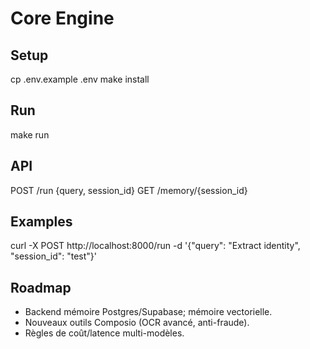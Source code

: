 # Core Engine

## Setup
cp .env.example .env
make install

## Run
make run

## API
POST /run {query, session_id}
GET /memory/{session_id}

## Examples
curl -X POST http://localhost:8000/run -d '{"query": "Extract identity", "session_id": "test"}'

## Roadmap
- Backend mémoire Postgres/Supabase; mémoire vectorielle.
- Nouveaux outils Composio (OCR avancé, anti-fraude).
- Règles de coût/latence multi-modèles.
